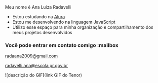 Meu nome é Ana Luiza Radavelli

- Estou estudando na [Alura](https://www.alura.com.br)
- Estou me desenvolvendo na linguagem JavaScript
- Utilizo esse espaço para minha organização e compartilhamento dos meus projetos desenvolvidos

### Você pode entrar em contato comigo :mailbox

radaana2009@gmail.com

radavelli.ana@escola.pr.gov.br

![descrição do GIF](link GIF do Tenor)
